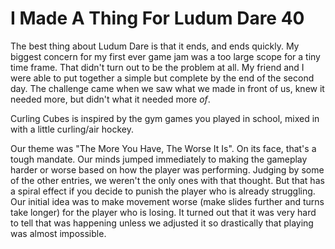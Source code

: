 I Made A Thing For Ludum Dare 40
=================================

The best thing about Ludum Dare is that it ends, and ends quickly.  My biggest concern for my first ever game jam was a too large scope for a tiny time frame.  That didn't turn out to be the problem at all.  My friend and I were able to put together a simple but complete by the end of the second day.  The challenge came when we saw what we made in front of us, knew it needed more, but didn't what it needed more *of*.  

Curling Cubes is inspired by the gym games you played in school, mixed in with a little curling/air hockey.  


Our theme was "The More You Have, The Worse It Is".  On its face, that's a tough mandate.  Our minds jumped immediately to making the gameplay harder or worse based on how the player was performing.  Judging by some of the other entries, we weren't the only ones with that thought.  But that has a spiral effect if you decide to punish the player who is already struggling.  Our initial idea was to make movement worse (make slides further and turns take longer) for the player who is losing.  It turned out that it was very hard to tell that was happening unless we adjusted it so drastically that playing was almost impossible.  